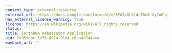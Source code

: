 ```yaml
---
content_type: external-resource
external_url: https://docs.google.com/forms/d/e/1FAIpQLSfduTbn5-XyCu6hpsZzK1E31vgJs8XnpSa8poccsCxKVTxLqw/viewform
has_external_license_warning: true
license: https://en.wikipedia.org/wiki/All_rights_reserved
status: ''
title: EarthDNA Ambassador Application
uid: 2e95fdbc-3e78-4914-91d4-c8ea4c744aea
wayback_url: ''
---
```

